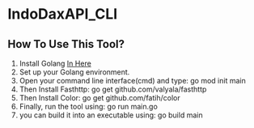 # IndoDaxAPI_CLI

## How To Use This Tool?
1. Install Golang [In Here](https://golang.org)
2. Set up your Golang environment.
3. Open your command line interface(cmd) and type: go mod init main
4. Then Install Fasthttp: go get github.com/valyala/fasthttp
5. Then Install Color: go get github.com/fatih/color
6. Finally, run the tool using: go run main.go
7. you can build it into an executable using: go build main
